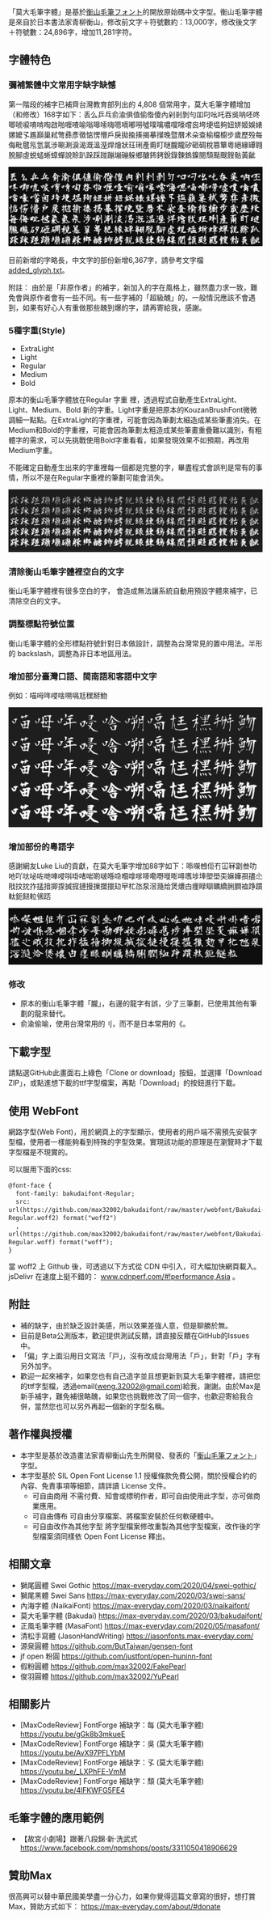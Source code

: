 「莫大毛筆字體」是基於[衡山毛筆フォント](https://opentype.jp/kouzanmouhitufont.htm)的開放原始碼中文字型。衡山毛筆字體是來自於日本書法家青柳衡山，修改前文字＋符號數約：13,000字，修改後文字＋符號數：24,896字，增加11,281字符。

## 字體特色

### 彌補繁體中文常用字缺字缺憾

第一階段的補字已補齊台灣教育部列出的 4,808 個常用字，莫大毛筆字體增加（和修改）168字如下：丢么乒乓俞渝俱值偷偺傻內剁剎剝勻吅叼吆吒吞吳呐呸咚唧唬唳唷啃啕啟啪喱喳喻嗡嗥嗦嗨嗯嘀嘟嘮噓噗噙噥噹嚎嚐囪垮埂塭夠妞姘姬娛婊嫘嬤孓尷巔巢弒彆彞彥徵惦愣懵戶戾拋揄揍揭摹攆晚暨曆术朵查榆檔櫥步歲歷殁每侮毗毽氖氫氯涉唰涮淚渴溉溫溼焊燴狀玨琍產甭盯瞇朧矓矽砸碉稅篡簞粵絕緣罈翱脫腳虛蜕蜢蜥蟑蟬說賒趴跺踩踫蹦塴磞躲鄉醣鈽銬銳錄鍊鎢鎳閱頹颳颼餿骷黃齜

![莫大毛筆字體](https://github.com/max32002/bakudaifont/raw/master/preview/preview.png)

目前新增的字略長，中文字的部份新增6,367字，請參考文字檔 [added_glyph.txt](https://github.com/max32002/bakudaifont/raw/master/added_glyph.txt)。

附註： 由於是「非原作者」的補字，新加入的字在風格上，雖然盡力求一致，難免會與原作者會有一些不同。有一些字補的「超級醜」的，一般情況應該不會遇到，如果有好心人有重做那些醜到爆的字，請再寄給我，感謝。

### 5種字重(Style)

* ExtraLight
* Light
* Regular
* Medium
* Bold

原本的衡山毛筆字體放在Regular 字重 裡，透過程式自動產生ExtraLight、Light、Medium、Bold 新的字重。Light字重是把原本的KouzanBrushFont微微調細一點點。在ExtraLight的字重裡，可能會因為筆劃太細造成某些筆畫消失。在Medium和Bold的字重裡，可能會因為筆劃太粗造成某些筆畫重疊難以識別，有粗體字的需求，可以先挑戰使用Bold字重看看，如果發現效果不如預期，再改用Medium字重。

不能確定自動產生出來的字重裡每一個都是完整的字，畢盡程式會誤判是常有的事情，所以不是在Regular字重裡的筆劃可能會消失。

![莫大毛筆字體](https://github.com/max32002/bakudaifont/raw/master/preview/preview_style.png)

### 清除衡山毛筆字體裡空白的文字

衡山毛筆字體裡有很多空白的字， 會造成無法讓系統自動用預設字體來補字，已清除空白的文字。

### 調整標點符號位置

衡山毛筆字體的全形標點符號針對日本做設計，調整為台灣常見的置中用法。半形的 backslash，調整為非日本地區用法。

### 增加部分臺灣口語、閩南語和客語中文字

例如：喵呣哖唚啥嗍嗝尪䆀掰魩

![莫大毛筆字體臺灣口語字](https://github.com/max32002/bakudaifont/raw/master/preview/preview_taiwaness.png)

### 增加部份的粵語字
感謝網友Luke Liu的貢獻，在莫大毛筆字增加88字如下：㖭㗎乸佢冇冚冧劏叁叻吔吖呔咇咗哋唓唚唞啩啫啱啲啵喺喼嗰嗱嗲嘜嘞嘢嘥嘭噚嚿埗埲塱壆奀嫲嬅孭孻尐戙抆抌拃掹揞揤揼搣搲摙摱摷擝擸攰曱杧氹泵滘瀡烚煲燶甴癦睩瞓矋繑脷膶裇踭躀軚鈪餸𨋢㋿踎

![莫大毛筆字體粵語字](https://github.com/max32002/bakudaifont/raw/master/preview/preview_hk.png)


### 修改
* 原本的衡山毛筆字體「朧」，右邊的龍字有誤，少了三筆劃，已使用其他有筆劃的龍來替代。
* 俞渝偷喻，使用台灣常用的刂，而不是日本常用的《。

## 下載字型

請點選GitHub此畫面右上綠色「Clone or download」按鈕，並選擇「Download ZIP」，或點進想下載的ttf字型檔案，再點「Download」的按鈕進行下載。


## 使用 WebFont

網路字型(Web Font)，用於網頁上的字型顯示，使用者的用戶端不需預先安裝字型檔，使用者一樣能夠看到特殊的字型效果。實現該功能的原理是在瀏覽時才下載字型檔是不現實的。

可以服用下面的css:
```
@font-face {
  font-family: bakudaifont-Regular;
  src: url(https://github.com/max32002/bakudaifont/raw/master/webfont/Bakudai-Regular.woff2) format("woff2")
  , url(https://github.com/max32002/bakudaifont/raw/master/webfont/Bakudai-Regular.woff) format("woff");
}
```
當 woff2 上 Github 後，可透過以下方式從 CDN 中引入，可大幅加快網頁載入。jsDelivr 在速度上挺不錯的： www.cdnperf.com/#!performance,Asia 。

## 附註

* 補的缺字，由於缺乏設計美感，所以效果差強人意，但是聊勝於無。
* 目前是Beta公測版本，歡迎提供測試反饋，請直接反饋在GitHub的Issues中。
* 「偏」字上面沿用日文寫法「戸」，沒有改成台灣用法「戶」，針對「戶」字有另外加字。
* 歡迎一起來補字，如果您也有自己造字並且想更新到莫大毛筆字體裡，請把您的ttf字型檔，透過email(weng.32002@gmail.com)給我，謝謝。由於Max是新手補字，難免補很略醜，如果您也挑戰修改了同一個字，也歡迎寄給我合併，當然您也可以另外再起一個新的字型名稱。

## 著作權與授權

* 本字型是基於改造畫法家青柳衡山先生所開發、發表的「[衡山毛筆フォント](https://opentype.jp/kouzanmouhitufont.htm)」字型。
* 本字型基於 SIL Open Font License 1.1 授權條款免費公開，關於授權合約的內容、免責事項等細節，請詳讀 License 文件。
    * 可自由商用 不需付費、知會或標明作者，即可自由使用此字型，亦可做商業應用。
    * 可自由傳布 可自由分享檔案、將檔案安裝於任何軟硬體中。
    * 可自由改作為其他字型 將字型檔案修改重製為其他字型檔案，改作後的字型檔案須同樣依 Open Font License 釋出。

    
## 相關文章

* 獅尾圓體 Swei Gothic
https://max-everyday.com/2020/04/swei-gothic/
* 獅尾黑體 Swei Sans
https://max-everyday.com/2020/03/swei-sans/
* 內海字體 (NaikaiFont) 
https://max-everyday.com/2020/03/naikaifont/
* 莫大毛筆字體 (Bakudai)
https://max-everyday.com/2020/03/bakudaifont/
* 正風毛筆字體 (MasaFont)
https://max-everyday.com/2020/05/masafont/
* 清松手寫體 (JasonHandWriting)
https://jasonfonts.max-everyday.com/
* 源泉圓體
https://github.com/ButTaiwan/gensen-font
* jf open 粉圓
https://github.com/justfont/open-huninn-font
* 假粉圓體
https://github.com/max32002/FakePearl
* 俊羽圓體
https://github.com/max32002/YuPearl

## 相關影片
* [MaxCodeReview] FontForge 補缺字：每 (莫大毛筆字體)
https://youtu.be/gGk8b3mkueE
* [MaxCodeReview] FontForge 補缺字：吳 (莫大毛筆字體)
https://youtu.be/AvX97PFLYbM
* [MaxCodeReview] FontForge 補缺字：孓 (莫大毛筆字體)
https://youtu.be/_LXPhFE-VmM
* [MaxCodeReview] FontForge 補缺字：頹 (莫大毛筆字體)
https://youtu.be/4lFKWFG5FE4

## 毛筆字體的應用範例

* 【故宮小劇場】跟著八段錦‧新‧洗武式 https://www.facebook.com/npmshops/posts/3311050418906629


## 贊助Max

很高興可以替中華民國美學盡一分心力，如果你覺得這篇文章寫的很好，想打賞Max，贊助方式如下：
https://max-everyday.com/about/#donate

